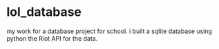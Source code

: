 # lol_database
my work for a database project for school. i built a sqlite database using python the Riot API for the data.
